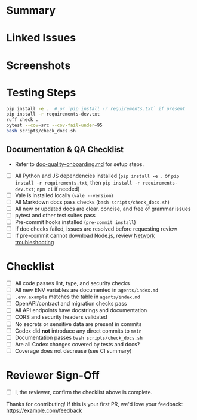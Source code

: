 # Summary

<!-- Provide a concise description of the change. Highlight major updates or new functionality. -->

# Linked Issues

<!-- List related issues. Use the `Closes #issue-number` syntax when applicable. -->

# Screenshots

<!-- Include before/after screenshots or GIFs if the change affects UI. -->

# Testing Steps

<!-- Detail how a reviewer can verify the change. Include any setup commands. -->

```bash
pip install -e .  # or `pip install -r requirements.txt` if present
pip install -r requirements-dev.txt
ruff check .
pytest --cov=src --cov-fail-under=95
bash scripts/check_docs.sh
```

## Documentation & QA Checklist

- Refer to [doc-quality-onboarding.md](doc-quality-onboarding.md) for setup steps.

- [ ] All Python and JS dependencies installed (`pip install -e .` or
      `pip install -r requirements.txt`, then `pip install -r requirements-dev.txt`; `npm ci` if needed)
- [ ] Vale is installed locally (`vale --version`)
- [ ] All Markdown docs pass checks (`bash scripts/check_docs.sh`)
- [ ] All new or updated docs are clear, concise, and free of grammar issues
- [ ] pytest and other test suites pass
- [ ] Pre-commit hooks installed (`pre-commit install`)
- [ ] If doc checks failed, issues are resolved before requesting review
- [ ] If pre-commit cannot download Node.js, review
      [Network troubleshooting](network-troubleshooting.md#pre-commit-nodeenv-ssl-errors)

# Checklist

- [ ] All code passes lint, type, and security checks
- [ ] All new ENV variables are documented in `agents/index.md`
- [ ] `.env.example` matches the table in `agents/index.md`
- [ ] OpenAPI/contract and migration checks pass
- [ ] All API endpoints have docstrings and documentation
- [ ] CORS and security headers validated
- [ ] No secrets or sensitive data are present in commits
- [ ] Codex did **not** introduce any direct commits to `main`
- [ ] Documentation passes `bash scripts/check_docs.sh`
- [ ] Are all Codex changes covered by tests and docs?
- [ ] Coverage does not decrease (see CI summary)

# Reviewer Sign-Off

- [ ] I, the reviewer, confirm the checklist above is complete.

Thanks for contributing! If this is your first PR, we'd love your feedback: https://example.com/feedback
